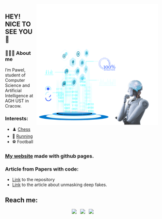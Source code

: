 <img align="right" src="https://github.com/adpawel/adpawel/blob/main/IT.png" width="400"/>

<h2> HEY! NICE TO SEE YOU 👋</h2>



<h3> 👨🏻‍💻 About me </h3>
I’m Pawel, student of Computer Science and Artificial Intelligence at AGH UST in Cracow.



### Interests:
* ♟️ [Chess](https://www.chess.com/member/pablo_810)
* 🏃 [Running](https://connect.garmin.com/modern/profile/e0ecab38-0a26-465a-a717-55b3043cdc63)
* ⚽ Football

### [My website](https://adpawel.github.io/) made with github pages.

### Article from Papers with code:
* [Link](https://github.com/adpawel/DeepFakeDetection) to the repository
* [Link](https://paperswithcode.com/paper/unmasking-deepfakes-with-simple-features) to the article about unmasking deep fakes.
  
## Reach me:
<p align="center">
&nbsp; <a href="https://www.facebook.com/profile.php?id=100022730723736&sk=about" target="_blank" rel="noopener noreferrer"><img src="https://img.icons8.com/plasticine/100/000000/facebook.png" width="50" /></a>  
&nbsp; <a href="https://www.instagram.com/pavv_ada/?igshid=M2RkZGJiMzhjOQ%3D%3D&fbclid=IwAR1Xf0V-GC1yDcy_xtqQrQflIRCzdkLt8r7L0UxoCLMH4gOMgovdkyuGIg0" target="_blank" rel="noopener noreferrer"><img src="https://img.icons8.com/plasticine/100/000000/instagram-new.png" width="50" /></a>  
&nbsp; <a href="mailto:adpawel04@gmail.com" target="_blank" rel="noopener noreferrer"><img src="https://img.icons8.com/plasticine/100/000000/gmail.png"  width="50" /></a>
</p>





